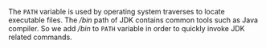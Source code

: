 The `PATH` variable is used by operating system traverses to locate executable files. The */bin* path of JDK contains common tools such as Java compiler. So we add */bin* to `PATH` variable in order to quickly invoke JDK related commands.